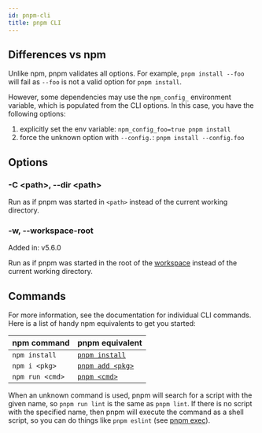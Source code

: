 ```yaml
---
id: pnpm-cli
title: pnpm CLI
---
```


## Differences vs npm

Unlike npm, pnpm validates all options. For example, `pnpm install --foo` will
fail as `--foo` is not a valid option for `pnpm install`.

However, some dependencies may use the `npm_config_` environment variable, which
is populated from the CLI options. In this case, you have the following options:

1. explicitly set the env variable: `npm_config_foo=true pnpm install`
1. force the unknown option with `--config.`: `pnpm install --config.foo`

## Options

### -C &lt;path\>, --dir &lt;path\>

Run as if pnpm was started in `<path>` instead of the current working directory.

### -w, --workspace-root

Added in: v5.6.0

Run as if pnpm was started in the root of the [workspace](https://pnpm.io/workspaces)
instead of the current working directory.

## Commands

For more information, see the documentation for individual CLI commands. Here is
a list of handy npm equivalents to get you started:

| npm command     | pnpm equivalent    |
|-----------------|--------------------|
| `npm install`   | [`pnpm install`]   |
| `npm i <pkg>`   | [`pnpm add <pkg>`] |
| `npm run <cmd>` | [`pnpm <cmd>`]     |

When an unknown command is used, pnpm will search for a script with the given name,
so `pnpm run lint` is the same as `pnpm lint`. If there is no script with the specified name,
then pnpm will execute the command as a shell script, so you can do things like `pnpm eslint` (see [pnpm exec]).

[`pnpm install`]: ./cli/install.md
[`pnpm add <pkg>`]: ./cli/add.md
[`pnpm <cmd>`]: ./cli/run.md
[pnpm exec]: ./cli/exec.md
